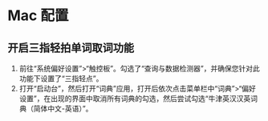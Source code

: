 # Mac 配置
## 开启三指轻拍单词取词功能
1. 前往“系统偏好设置”>“触控板”。勾选了“查询与数据检测器”，并确保您针对此功能下设置了“三指轻点”。
2. 打开“启动台”，然后打开“词典”应用，打开后依次点击菜单栏中“词典”>“偏好设置”，在出现的界面中取消所有词典的勾选，然后尝试勾选“牛津英汉汉英词典（简体中文-英语）”。
